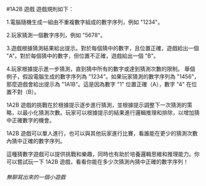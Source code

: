 #1A2B 遊戲
遊戲規則如下：

1.電腦隨機生成一組由不重複數字組成的數字序列，例如 "1234"。

2.玩家猜測一個數字序列，例如 "5678"。

3.遊戲根據猜測結果給出提示。對於每個猜中的數字，且位置正確，遊戲給出一個 "A"。對於每個猜中的數字，但位置不正確，遊戲給出一個 "B"。

4.玩家根據提示進一步猜測，直到猜中所有的數字或達到猜測次數的限制。
舉個例子，假設電腦生成的數字序列為 "1234"。如果玩家猜測的數字序列為 "1456"，那麼遊戲會給出提示為 "1A1B"。這是因為數字 "1" 位置正確（A），數字 "4" 在位置不對（B）。

1A2B 遊戲的挑戰在於根據提示逐步進行猜測，並根據提示調整下一次猜測的策略，以最小化猜測次數。玩家可以根據提示的結果進行邏輯推理和排除，以增加猜中正確數字的機會。

1A2B 遊戲可以單人進行，也可以與其他玩家進行比賽，看誰能在更少的猜測次數內猜中正確的數字序列。

這種猜數字遊戲可以提供挑戰和樂趣，同時也有助於培養邏輯思維和推理能力。你可以嘗試玩一下 1A2B 遊戲，看看你能在多少次猜測內猜中正確的數字序列！

###### 無聊寫出來的一個小遊戲
